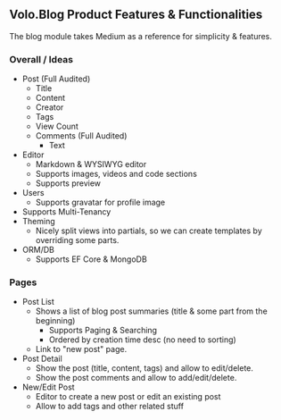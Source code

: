 ## Volo.Blog Product Features & Functionalities

The blog module takes Medium as a reference for simplicity & features.

### Overall / Ideas

* Post (Full Audited)
  * Title
  * Content
  * Creator
  * Tags
  * View Count
  * Comments (Full Audited)
    * Text
* Editor
  * Markdown & WYSIWYG editor
  * Supports images, videos and code sections
  * Supports preview
* Users
  * Supports gravatar for profile image
* Supports Multi-Tenancy
* Theming
  * Nicely split views into partials, so we can create templates by overriding some parts.
* ORM/DB
  * Supports EF Core & MongoDB

### Pages

* Post List
  * Shows a list of blog post summaries (title & some part from the beginning)
    * Supports Paging & Searching
    * Ordered by creation time desc (no need to sorting)
  * Link to "new post" page.
* Post Detail
  * Show the post (title, content, tags) and allow to edit/delete.
  * Show the post comments and allow to add/edit/delete.
* New/Edit Post
  * Editor to create a new post or edit an existing post
  * Allow to add tags and other related stuff